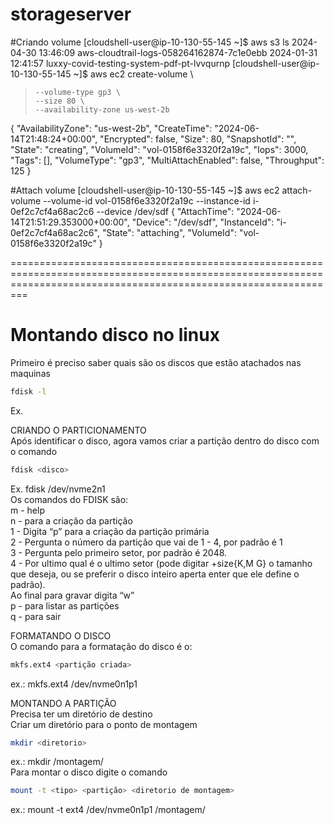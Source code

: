 # storageserver
#Criando volume 
[cloudshell-user@ip-10-130-55-145 ~]$ aws s3 ls
2024-04-30 13:46:09 aws-cloudtrail-logs-058264162874-7c1e0ebb
2024-01-31 12:41:57 luxxy-covid-testing-system-pdf-pt-lvvqurnp
[cloudshell-user@ip-10-130-55-145 ~]$ aws ec2 create-volume \
>     --volume-type gp3 \
>     --size 80 \
>     --availability-zone us-west-2b
{
    "AvailabilityZone": "us-west-2b",
    "CreateTime": "2024-06-14T21:48:24+00:00",
    "Encrypted": false,
    "Size": 80,
    "SnapshotId": "",
    "State": "creating",
    "VolumeId": "vol-0158f6e3320f2a19c",
    "Iops": 3000,
    "Tags": [],
    "VolumeType": "gp3",
    "MultiAttachEnabled": false,
    "Throughput": 125
}

#Attach volume
[cloudshell-user@ip-10-130-55-145 ~]$ aws ec2 attach-volume --volume-id vol-0158f6e3320f2a19c --instance-id i-0ef2c7cf4a68ac2c6 --device /dev/sdf
{
    "AttachTime": "2024-06-14T21:51:29.353000+00:00",
    "Device": "/dev/sdf",
    "InstanceId": "i-0ef2c7cf4a68ac2c6",
    "State": "attaching",
    "VolumeId": "vol-0158f6e3320f2a19c"
}

=====================================================================================================================================================================
# Montando disco no linux <br>

Primeiro é preciso saber quais são os discos que estão atachados nas maquinas <br>
```bash
fdisk -l
```
Ex. <br>

CRIANDO O PARTICIONAMENTO <br>
Após identificar o disco, agora vamos criar a partição dentro do disco com o comando <br>

```bash
fdisk <disco>
```
Ex. fdisk /dev/nvme2n1 <br>
Os comandos do FDISK são: <br>
m - help <br>
n - para a criação da partição <br>
1 - Digita “p” para a criação da partição primária <br>
2 - Pergunta o número da partição que vai de 1 - 4, por padrão é 1 <br>
3 - Pergunta pelo primeiro setor, por padrão é 2048. <br>
4 - Por ultimo qual é o ultimo setor (pode digitar +size{K,M G} o tamanho que deseja, ou se preferir o disco inteiro aperta enter que ele define o padrão). <br>
Ao final para gravar digita “w” <br>
p - para listar as partições <br>
q - para sair

FORMATANDO O DISCO <br>
O comando para a formatação do disco é o: <br>

```bash
mkfs.ext4 <partição criada>
```
ex.: mkfs.ext4 /dev/nvme0n1p1 <br>

MONTANDO A PARTIÇÃO <br>
Precisa ter um diretório de destino <br>
Criar um diretório para o ponto de montagem <br>

```bash
mkdir <diretorio>
```
ex.: mkdir /montagem/ <br>
Para montar o disco digite o comando <br>

```bash
mount -t <tipo> <partição> <diretorio de montagem>
```
ex.: mount -t ext4 /dev/nvme0n1p1 /montagem/
